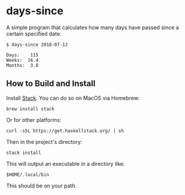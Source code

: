 # days-since

A simple program that calculates how many days have passed since a
certain specified date:

```
$ days-since 2018-07-12

Days:    115
Weeks:  16.4
Months:  3.8
```

## How to Build and Install

Install [Stack](https://docs.haskellstack.org/). You can do so on
MacOS via Homebrew:

```
brew install stack
```

Or for other platforms:

```
curl -sSL https://get.haskellstack.org/ | sh
```

Then in the project's directory:

```
stack install
```

This will output an executable in a directory like:

```
$HOME/.local/bin
```

This should be on your path.
